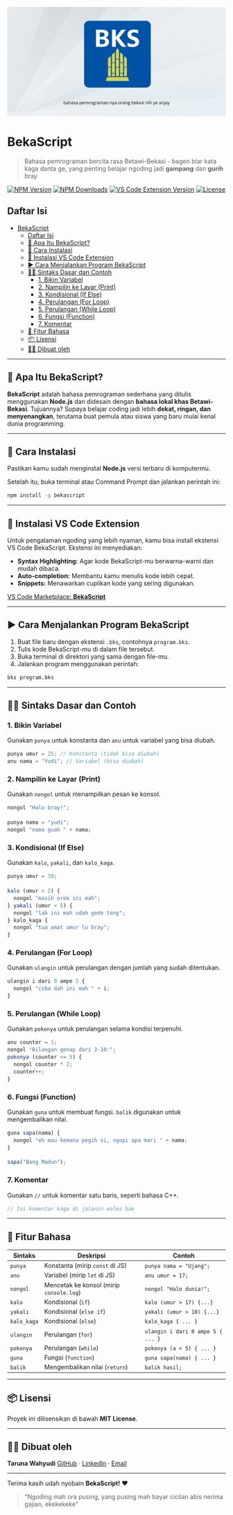 ![BekaScript Banner](./assets/banner.png)

# BekaScript

> Bahasa pemrograman bercita rasa Betawi-Bekasi - bagen biar kata kaga danta ge, yang penting belajar ngoding jadi **gampang** dan **gurih** bray


[![NPM Version](https://img.shields.io/npm/v/bekascript?style=flat&logo=npm&color=CB3837)](https://www.npmjs.com/package/bekascript)
[![NPM Downloads](https://img.shields.io/npm/dt/bekascript?style=flat&logo=npm&color=CB3837)](https://www.npmjs.com/package/bekascript)
[![VS Code Extension Version](https://img.shields.io/visual-studio-marketplace/v/tarunawahyudi.bekascript?style=flat&logo=visual-studio-code&color=007ACC)](https://marketplace.visualstudio.com/items?itemName=tarunawahyudi.bekascript)
[![License](https://img.shields.io/github/license/tarunawahyudi/bekascript?style=flat&color=007ACC)](https://github.com/tarunawahyudi/bekascript/blob/main/LICENSE)


## Daftar Isi

- [BekaScript](#bekascript)
  - [Daftar Isi](#daftar-isi)
  - [📝 Apa Itu BekaScript?](#-apa-itu-bekascript)
  - [🚀 Cara Instalasi](#-cara-instalasi)
  - [🔌 Instalasi VS Code Extension](#-instalasi-vs-code-extension)
  - [▶️ Cara Menjalankan Program BekaScript](#️-cara-menjalankan-program-bekascript)
  - [🧑‍💻 Sintaks Dasar dan Contoh](#-sintaks-dasar-dan-contoh)
    - [1. Bikin Variabel](#1-bikin-variabel)
    - [2. Nampilin ke Layar (Print)](#2-nampilin-ke-layar-print)
    - [3. Kondisional (If Else)](#3-kondisional-if-else)
    - [4. Perulangan (For Loop)](#4-perulangan-for-loop)
    - [5. Perulangan (While Loop)](#5-perulangan-while-loop)
    - [6. Fungsi (Function)](#6-fungsi-function)
    - [7. Komentar](#7-komentar)
  - [🧠 Fitur Bahasa](#-fitur-bahasa)
  - [📦 Lisensi](#-lisensi)
  - [👨‍💻 Dibuat oleh](#-dibuat-oleh)

---

## 📝 Apa Itu BekaScript?

**BekaScript** adalah bahasa pemrograman sederhana yang ditulis menggunakan **Node.js** dan didesain dengan **bahasa lokal khas Betawi-Bekasi**. Tujuannya? Supaya belajar coding jadi lebih **dekat, ringan, dan menyenangkan**, terutama buat pemula atau siswa yang baru mulai kenal dunia programming.

---

## 🚀 Cara Instalasi

Pastikan kamu sudah menginstal **Node.js** versi terbaru di komputermu.

Setelah itu, buka terminal atau Command Prompt dan jalankan perintah ini:

```bash
npm install -g bekascript
```

---

## 🔌 Instalasi VS Code Extension

Untuk pengalaman ngoding yang lebih nyaman, kamu bisa install ekstensi VS Code BekaScript. Ekstensi ini menyediakan:

-   **Syntax Highlighting:** Agar kode BekaScript-mu berwarna-warni dan mudah dibaca.
-   **Auto-completion:** Membantu kamu menulis kode lebih cepat.
-   **Snippets:** Menawarkan cuplikan kode yang sering digunakan.

<a href="https://marketplace.visualstudio.com/items?itemName=tarunawahyudi.bekascript" target="_blank" rel="noopener noreferrer">
  VS Code Marketplace: <strong>BekaScript</strong>
</a>

---

## ▶️ Cara Menjalankan Program BekaScript

1. Buat file baru dengan ekstensi `.bks`, contohnya `program.bks`.
2. Tulis kode BekaScript-mu di dalam file tersebut.
3. Buka terminal di direktori yang sama dengan file-mu.
4. Jalankan program menggunakan perintah:

```bash
bks program.bks
```

---

## 🧑‍💻 Sintaks Dasar dan Contoh

### 1. Bikin Variabel

Gunakan `punya` untuk konstanta dan `anu` untuk variabel yang bisa diubah.

```js
punya umur = 25; // Konstanta (tidak bisa diubah)
anu nama = "Yudi"; // Variabel (bisa diubah)
```

### 2. Nampilin ke Layar (Print)

Gunakan `nongol` untuk menampilkan pesan ke konsol.

```js
nongol "Halo bray!";

punya nama = "yudi";
nongol "nama guah " + nama;
```

### 3. Kondisional (If Else)

Gunakan `kalo`, `yakali`, dan `kalo_kaga`.

```js
punya umur = 30;

kalo (umur < 2) {
  nongol "masih orok ini mah";
} yakali (umur < 5) {
  nongol "lah ini mah udah gede tong";
} kalo_kaga {
  nongol "tua amat umur lu bray";
}
```

### 4. Perulangan (For Loop)

Gunakan `ulangin` untuk perulangan dengan jumlah yang sudah ditentukan.

```js
ulangin i dari 0 ampe 5 {
  nongol "coba dah ini mah " + i;
}
```

### 5. Perulangan (While Loop)

Gunakan `pokonya` untuk perulangan selama kondisi terpenuhi.

```js
anu counter = 1;
nongol "Bilangan genap dari 2-10:";
pokonya (counter <= 5) {
  nongol counter * 2;
  counter++;
}
```

### 6. Fungsi (Function)

Gunakan `guna` untuk membuat fungsi. `balik` digunakan untuk mengembalikan nilai.

```js
guna sapa(nama) {
  nongol "eh mau kemana pegih si, ngopi apa mari " + nama;
}

sapa("Bang Madun");
```

### 7. Komentar

Gunakan `//` untuk komentar satu baris, seperti bahasa C++.

```js
// Ini komentar kaga di jalanin woles bae
```

---

## 🧠 Fitur Bahasa

| Sintaks     | Deskripsi                               | Contoh                                  |
| ----------- | --------------------------------------- | --------------------------------------- |
| `punya`     | Konstanta (mirip `const` di JS)         | `punya nama = "Ujang";`                 |
| `anu`       | Variabel (mirip `let` di JS)            | `anu umur = 17;`                        |
| `nongol`    | Mencetak ke konsol (mirip `console.log`)  | `nongol "Halo dunia!";`                 |
| `kalo`      | Kondisional (`if`)                      | `kalo (umur > 17) {...}`                |
| `yakali`    | Kondisional (`else if`)                 | `yakali (umur > 10) {...}`              |
| `kalo_kaga` | Kondisional (`else`)                    | `kalo_kaga { ... }`                     |
| `ulangin`   | Perulangan (`for`)                      | `ulangin i dari 0 ampe 5 { ... }`       |
| `pokonya`   | Perulangan (`while`)                    | `pokonya (a < 5) { ... }`               |
| `guna`      | Fungsi (`function`)                     | `guna sapa(nama) { ... }`               |
| `balik`     | Mengembalikan nilai (`return`)          | `balik hasil;`                          |

---

## 📦 Lisensi

Proyek ini dilisensikan di bawah **MIT License**.

---

## 👨‍💻 Dibuat oleh

**Taruna Wahyudi**
[GitHub](https://github.com/tarunawahyudi) · [LinkedIn](https://www.linkedin.com/in/taruna-wahyudi-228382175/) · [Email](mailto:wahyuditaruna97@gmail.com)

---

Terima kasih udah nyobain **BekaScript!** ❤️

> "Ngoding mah ora pusing, yang pusing mah bayar cicilan abis nerima gajian, ekekekeke"
